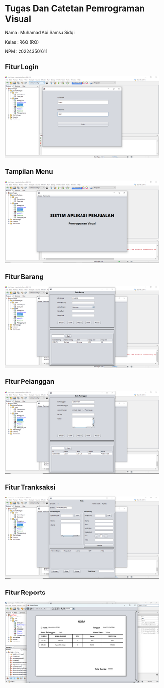 
# Tugas Dan Catetan Pemrograman Visual


Nama : Muhamad Abi Samsu Sidqi

Kelas : R6Q (RQ)

NPM : 202243501611

## Fitur Login
![App Screenshot](https://raw.githubusercontent.com/abisamsuu/MataKuliah_Pemrograman_Visual/refs/heads/master/Gallery/kasir_login.PNG)

## Tampilan Menu
![App Screenshot](https://raw.githubusercontent.com/abisamsuu/MataKuliah_Pemrograman_Visual/refs/heads/master/Gallery/kasir_menu.PNG)

## Fitur Barang
![App Screenshot](https://raw.githubusercontent.com/abisamsuu/MataKuliah_Pemrograman_Visual/refs/heads/master/Gallery/kasir_master_barang.PNG)

## Fitur Pelanggan
![App Screenshot](https://raw.githubusercontent.com/abisamsuu/MataKuliah_Pemrograman_Visual/refs/heads/master/Gallery/kasir_master_pelanggan.PNG)

## Fitur Tranksaksi
![App Screenshot](https://raw.githubusercontent.com/abisamsuu/MataKuliah_Pemrograman_Visual/refs/heads/master/Gallery/kasir_tranksaksi.PNG)

## Fitur Reports
![App Screenshot](https://raw.githubusercontent.com/abisamsuu/MataKuliah_Pemrograman_Visual/refs/heads/master/Gallery/kasir_reports.PNG)